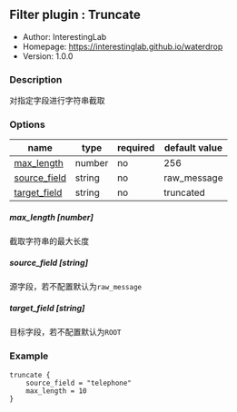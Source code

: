 ## Filter plugin : Truncate

* Author: InterestingLab
* Homepage: https://interestinglab.github.io/waterdrop
* Version: 1.0.0

### Description

对指定字段进行字符串截取

### Options

| name | type | required | default value |
| --- | --- | --- | --- |
| [max_length](#max_length-number) | number | no | 256 |
| [source_field](#source_field-string) | string | no | raw_message |
| [target_field](#target_field-string) | string | no | truncated |

##### max_length [number]

截取字符串的最大长度

##### source_field [string]

源字段，若不配置默认为`raw_message`

##### target_field [string]

目标字段，若不配置默认为`ROOT`

### Example

```
truncate {
    source_field = "telephone"
    max_length = 10
}
```
